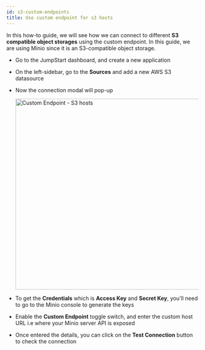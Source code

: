 ```yaml
---
id: s3-custom-endpoints
title: Use custom endpoint for s3 hosts
---
```


In this how-to guide, we will see how we can connect to different **S3 compatible object storages** using the custom endpoint. In this guide, we are using Minio since it is an S3-compatible object storage. 

- Go to the JumpStart dashboard, and create a new application
- On the left-sidebar, go to the **Sources** and add a new AWS S3 datasource
- Now the connection modal will pop-up
    <div style={{textAlign: 'center'}}>

    <img className="screenshot-full" src="/img/how-to/s3-custom/connection.png" alt="Custom Endpoint - S3 hosts" width="500" />

    </div>
- To get the **Credentials** which is **Access Key** and **Secret Key**, you'll need to go to the Minio console to generate the keys
- Enable the **Custom Endpoint** toggle switch, and enter the custom host URL i.e where your Minio server API is exposed 
- Once entered the details, you can click on the **Test Connection** button to check the connection